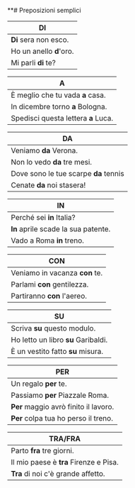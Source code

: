 **# Preposizioni semplici

| DI                      |
| ----------------------- |
| **Di** sera non esco.   |
| Ho un anello **d**'oro. |
| Mi parli **di** te?     |

| A                                   |
| ----------------------------------- |
| È meglio che tu vada **a** casa.    |
| In dicembre torno **a** Bologna.    |
| Spedisci questa lettera **a** Luca. |

| DA                                    |
| ------------------------------------- |
| Veniamo **da** Verona.                |
| Non lo vedo **da** tre mesi.          |
| Dove sono le tue scarpe **da** tennis |
| Cenate **da** noi stasera!            |

| IN                                  |
| ----------------------------------- |
| Perché sei **in** Italia?           |
| **In** aprile scade la sua patente. |
| Vado a Roma **in** treno.           |

| CON                            |
| ------------------------------ |
| Veniamo in vacanza **con** te. |
| Parlami **con** gentilezza.    |
| Partiranno **con** l'aereo.    |

| SU                                  |
| ----------------------------------- |
| Scriva **su** questo modulo.        |
| Ho letto un libro **su** Garibaldi. |
| È un vestito fatto **su** misura.   |

| PER                                   |
| ------------------------------------- |
| Un regalo **per** te.                 |
| Passiamo **per** Piazzale Roma.       |
| **Per** maggio avrò finito il lavoro. |
| **Per** colpa tua ho perso il treno.  |

| TRA/FRA                                |
| -------------------------------------- |
| Parto **fra** tre giorni.              |
| Il mio paese è **tra** Firenze e Pisa. |
| **Tra** di noi c'è grande affetto.     |